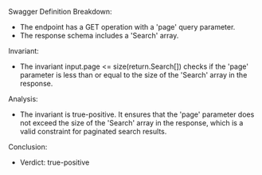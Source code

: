 Swagger Definition Breakdown:
- The endpoint has a GET operation with a 'page' query parameter.
- The response schema includes a 'Search' array.

Invariant:
- The invariant input.page <= size(return.Search[]) checks if the 'page' parameter is less than or equal to the size of the 'Search' array in the response.

Analysis:
- The invariant is true-positive. It ensures that the 'page' parameter does not exceed the size of the 'Search' array in the response, which is a valid constraint for paginated search results.

Conclusion:
- Verdict: true-positive
